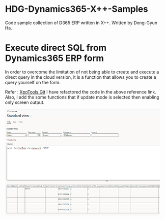 # HDG-Dynamics365-X++-Samples
Code sample collection of D365 ERP written in X++.
Written by Dong-Gyun Ha.

# Execute direct SQL from Dynamics365 ERP form

In order to overcome the limitation of not being able to create and execute a direct query in the cloud version, it is a function that allows you to create a query yourself on the form.

Refer : [XppTools Git]("https://github.com/TrudAX/XppTools/tree/master/DEVTools/DEVSQLExecute")
I have refactored the code in the above reference link. Also, I add the some functions that if update mode is selected then enabling only screen output.

![Execute direct SQL](img/ExecuteDirectQuerySample.png)